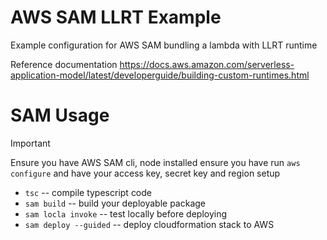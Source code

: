 # AWS SAM LLRT Example

Example configuration for AWS SAM bundling a lambda with LLRT runtime

Reference documentation
https://docs.aws.amazon.com/serverless-application-model/latest/developerguide/building-custom-runtimes.html

# SAM Usage
> [!Important]
> Ensure you have AWS SAM cli, node installed
> ensure you have run `aws configure` and have your access key, secret key and region setup

* `tsc` -- compile typescript code
* `sam build` -- build your deployable package
* `sam locla invoke` -- test locally before deploying
* `sam deploy --guided` -- deploy cloudformation stack to AWS
